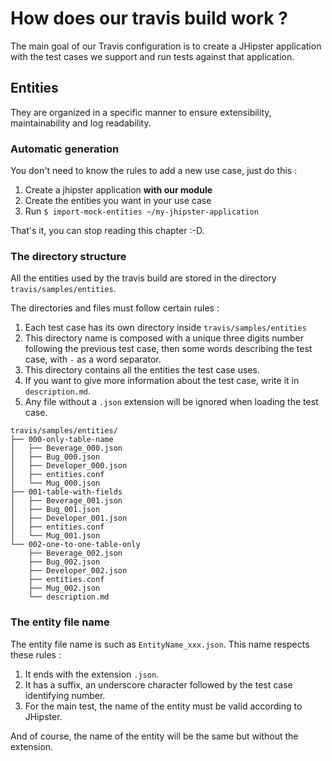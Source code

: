 # How does our travis build work ?

The main goal of our Travis configuration is to create a JHipster application with the test cases we support and run
 tests against that application.
 
## Entities

They are organized in a specific manner to ensure extensibility, maintainability and
 log readability.

### Automatic generation

You don't need to know the rules to add a new use case, just do this :
1. Create a jhipster application **with our module**
1. Create the entities you want in your use case
1. Run `$ import-mock-entities ~/my-jhipster-application`

That's it, you can stop reading this chapter :-D.

### The directory structure

All the entities used by the travis build are stored in the directory `travis/samples/entities`.

The directories and files must follow certain rules :
1. Each test case has its own directory inside `travis/samples/entities`
1. This directory name is composed with a unique three digits number following the previous test case, then some
 words describing the test case, with `-` as a word separator.
1. This directory contains all the entities the test case uses.
1. If you want to give more information about the test case, write it in `description.md`.
1. Any file without a `.json` extension will be ignored when loading the test case.


```
travis/samples/entities/
├── 000-only-table-name
│   ├── Beverage_000.json
│   ├── Bug_000.json
│   ├── Developer_000.json
│   ├── entities.conf
│   └── Mug_000.json
├── 001-table-with-fields
│   ├── Beverage_001.json
│   ├── Bug_001.json
│   ├── Developer_001.json
│   ├── entities.conf
│   └── Mug_001.json
└── 002-one-to-one-table-only
    ├── Beverage_002.json
    ├── Bug_002.json
    ├── Developer_002.json
    ├── entities.conf
    ├── Mug_002.json
    └── description.md
```

### The entity file name

The entity file name is such as `EntityName_xxx.json`.
This name respects these rules :

1. It ends with the extension `.json`.
1. It has a suffix, an underscore character followed by the test case identifying number.
1. For the main test, the name of the entity must be valid according to JHipster.

And of course, the name of the entity will be the same but without the extension.
